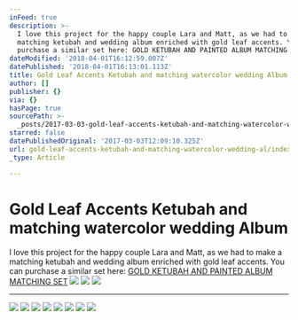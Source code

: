 ```yaml
---
inFeed: true
description: >-
  I love this project for the happy couple Lara and Matt, as we had to make a
  matching ketubah and wedding album enriched with gold leaf accents. You can
  purchase a similar set here: GOLD KETUBAH AND PAINTED ALBUM MATCHING SET
dateModified: '2018-04-01T16:12:59.007Z'
datePublished: '2018-04-01T16:13:01.113Z'
title: Gold Leaf Accents Ketubah and matching watercolor wedding Album
author: []
publisher: {}
via: {}
hasPage: true
sourcePath: >-
  _posts/2017-03-03-gold-leaf-accents-ketubah-and-matching-watercolor-wedding-al.md
starred: false
datePublishedOriginal: '2017-03-03T12:09:10.325Z'
url: gold-leaf-accents-ketubah-and-matching-watercolor-wedding-al/index.html
_type: Article

---
```

# Gold Leaf Accents Ketubah and matching watercolor wedding Album

I love this project for the happy couple Lara and Matt, as we had to make a matching ketubah and wedding album enriched with gold leaf accents. You can purchase a similar set here: [GOLD KETUBAH AND PAINTED ALBUM MATCHING SET][0]
![](https://the-grid-user-content.s3-us-west-2.amazonaws.com/af296255-dc48-4f3b-8e1c-8da55cc30db5.jpg)
![](https://the-grid-user-content.s3-us-west-2.amazonaws.com/924c455b-9b8e-42d7-8802-4e64d95bb4c4.jpg)
![](https://the-grid-user-content.s3-us-west-2.amazonaws.com/1c187200-d0eb-453b-beff-8cad7e5e28f0.jpg)

---

![](https://the-grid-user-content.s3-us-west-2.amazonaws.com/54d0908f-f4a0-4360-b6da-d023d69b2312.jpg)
![](https://the-grid-user-content.s3-us-west-2.amazonaws.com/20644d86-a938-4b26-8ef6-0b4203147a8b.jpg)
![](https://the-grid-user-content.s3-us-west-2.amazonaws.com/7d7645c8-a643-454f-bca3-fc94c6434060.jpg)
![](https://the-grid-user-content.s3-us-west-2.amazonaws.com/aaceb46e-f2fb-488d-92f1-63d7ebb35f2b.jpg)
![](https://the-grid-user-content.s3-us-west-2.amazonaws.com/c75d1a6b-62f3-4969-b20b-3e261af04db9.jpg)
![](https://the-grid-user-content.s3-us-west-2.amazonaws.com/d95823b5-4933-456f-9317-f24f8bda8956.jpg)
![](https://the-grid-user-content.s3-us-west-2.amazonaws.com/b0d51606-e4e2-4fc2-b438-8ba1283ac563.jpg)
![](https://the-grid-user-content.s3-us-west-2.amazonaws.com/e5250d32-3be7-4567-8a3c-e9ecac619217.jpg)

[0]: https://www.onceuponapaper.net/collections/sets/products/gold-ketubah-and-painted-album-matching-set-tree-of-life-modern-ketubah-art